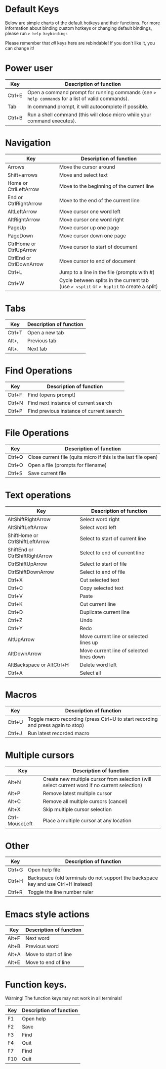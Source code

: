 # Default Keys

Below are simple charts of the default hotkeys and their functions.
For more information about binding custom hotkeys or changing
default bindings, please run `> help keybindings`

Please remember that *all* keys here are rebindable!
If you don't like it, you can change it!

# Power user

| Key       | Description of function                                                                           |
|--------   |-------------------------------------------------------------------------------------------------- |
| Ctrl+E    | Open a command prompt for running commands (see `> help commands` for a list of valid commands).  |
| Tab       | In command prompt, it will autocomplete if possible.                                              |
| Ctrl+B    | Run a shell command (this will close micro while your command executes).                          |

# Navigation

| Key                       | Description of function                                                                   |
|-------------------------- |------------------------------------------------------------------------------------------ |
| Arrows                    | Move the cursor around                                                                    |
| Shift+arrows              | Move and select text                                                                      |
| Home or CtrlLeftArrow     | Move to the beginning of the current line                                                 |
| End or CtrlRightArrow     | Move to the end of the current line                                                       |
| AltLeftArrow              | Move cursor one word left                                                                 |
| AltRightArrow             | Move cursor one word right                                                                |
| PageUp                    | Move cursor up one page                                                                   |
| PageDown                  | Move cursor down one page                                                                 |
| CtrlHome or CtrlUpArrow   | Move cursor to start of document                                                          |
| CtrlEnd or CtrlDownArrow  | Move cursor to end of document                                                            |
| Ctrl+L                    | Jump to a line in the file (prompts with #)                                               |
| Ctrl+W                    | Cycle between splits in the current tab (use `> vsplit` or `> hsplit` to create a split)  |

# Tabs

| Key     | Description of function   |
|-------- |-------------------------  |
| Ctrl+T  | Open a new tab            |
| Alt+,   | Previous tab              |
| Alt+.   | Next tab                  |

# Find Operations

| Key       | Description of function                   |
|--------   |------------------------------------------ |
| Ctrl+F    | Find (opens prompt)                       |
| Ctrl+N    | Find next instance of current search      |
| Ctrl+P    | Find previous instance of current search  |

# File Operations

| Key       | Description of function                                           |
|--------   |----------------------------------------------------------------   |
| Ctrl+Q    | Close current file (quits micro if this is the last file open)    |
| Ctrl+O    | Open a file (prompts for filename)                                |
| Ctrl+S    | Save current file                                                 |

# Text operations

| Key                               | Description of function                   |
|---------------------------------  |------------------------------------------ |
| AltShiftRightArrow                | Select word right                         |
| AltShiftLeftArrow                 | Select word left                          |
| ShiftHome or CtrlShiftLeftArrow   | Select to start of current line           |
| ShiftEnd or CtrlShiftRightArrow   | Select to end of current line             |
| CtrlShiftUpArrow                  | Select to start of file                   |
| CtrlShiftDownArrow                | Select to end of file                     |
| Ctrl+X                            | Cut selected text                         |
| Ctrl+C                            | Copy selected text                        |
| Ctrl+V                            | Paste                                     |
| Ctrl+K                            | Cut current line                          |
| Ctrl+D                            | Duplicate current line                    |
| Ctrl+Z                            | Undo                                      |
| Ctrl+Y                            | Redo                                      |
| AltUpArrow                        | Move current line or selected lines up    |
| AltDownArrow                      | Move current line of selected lines down  |
| AltBackspace or AltCtrl+H         | Delete word left                          |
| Ctrl+A                            | Select all                                |

# Macros

| Key       | Description of function                                                           |
|--------   |---------------------------------------------------------------------------------- |
| Ctrl+U    | Toggle macro recording (press Ctrl+U to start recording and press again to stop)  |
| Ctrl+J    | Run latest recorded macro                                                         |

# Multiple cursors

| Key               | Description of function                                                                       |
|----------------   |---------------------------------------------------------------------------------------------- |
| Alt+N             | Create new multiple cursor from selection (will select current word if no current selection)  |
| Alt+P             | Remove latest multiple cursor                                                                 |
| Alt+C             | Remove all multiple cursors (cancel)                                                          |
| Alt+X             | Skip multiple cursor selection                                                                |
| Ctrl-MouseLeft    | Place a multiple cursor at any location                                                       |

# Other

| Key       | Description of function                                                               |
|--------   |-----------------------------------------------------------------------------------    |
| Ctrl+G    | Open help file                                                                        |
| Ctrl+H    | Backspace (old terminals do not support the backspace key and use Ctrl+H instead)     |
| Ctrl+R    | Toggle the line number ruler                                                          |

# Emacs style actions

| Key       | Description of function   |
|-------    |-------------------------  |
| Alt+F     | Next word                 |
| Alt+B     | Previous word             |
| Alt+A     | Move to start of line     |
| Alt+E     | Move to end of line       |

# Function keys.

Warning! The function keys may not work in all terminals! 

| Key   | Description of function   |
|-----  |-------------------------  |
| F1    | Open help                 |
| F2    | Save                      |
| F3    | Find                      |
| F4    | Quit                      |
| F7    | Find                      |
| F10   | Quit                      |
